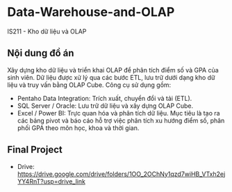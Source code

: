# Data-Warehouse-and-OLAP
IS211 - Kho dữ liệu và OLAP

## Nội dung đồ án
Xây dựng kho dữ liệu và triển khai OLAP để phân tích điểm số và GPA của sinh viên. Dữ liệu được xử lý qua các bước ETL, lưu trữ dưới dạng kho dữ liệu và truy vấn bằng OLAP Cube. Công cụ sử dụng gồm:
- Pentaho Data Integration: Trích xuất, chuyển đổi và tải (ETL).
-  SQL Server / Oracle: Lưu trữ dữ liệu và xây dựng OLAP Cube.
-  Excel / Power BI: Trực quan hóa và phân tích dữ liệu.
Mục tiêu là tạo ra các bảng pivot và báo cáo hỗ trợ việc phân tích xu hướng điểm số, phân phối GPA theo môn học, khoa và thời gian.

## Final Project
- Drive: https://drive.google.com/drive/folders/1OO_2OChNy1qzd7wiHB_VTxh2ejYY4RnT?usp=drive_link
